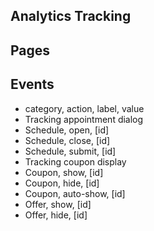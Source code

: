 ## Analytics Tracking
## Pages
## Events
* category, action, label, value
* Tracking appointment dialog
* Schedule, open, [id]
* Schedule, close, [id]
* Schedule, submit, [id]
* Tracking coupon display
* Coupon, show, [id]
* Coupon, hide, [id]
* Coupon, auto-show, [id]
* Offer, show, [id]
* Offer, hide, [id]